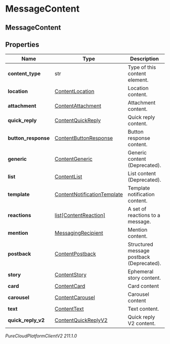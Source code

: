 # MessageContent

## MessageContent

## Properties

|Name | Type | Description | Notes|
|------------ | ------------- | ------------- | -------------|
| **content_type** | str | Type of this content element. | |
| **location** | [ContentLocation](ContentLocation) | Location content. | [optional] |
| **attachment** | [ContentAttachment](ContentAttachment) | Attachment content. | [optional] |
| **quick_reply** | [ContentQuickReply](ContentQuickReply) | Quick reply content. | [optional] |
| **button_response** | [ContentButtonResponse](ContentButtonResponse) | Button response content. | [optional] |
| **generic** | [ContentGeneric](ContentGeneric) | Generic content (Deprecated). | [optional] |
| **list** | [ContentList](ContentList) | List content (Deprecated). | [optional] |
| **template** | [ContentNotificationTemplate](ContentNotificationTemplate) | Template notification content. | [optional] |
| **reactions** | [list[ContentReaction]](ContentReaction) | A set of reactions to a message. | [optional] |
| **mention** | [MessagingRecipient](MessagingRecipient) | Mention content. | [optional] |
| **postback** | [ContentPostback](ContentPostback) | Structured message postback (Deprecated). | [optional] |
| **story** | [ContentStory](ContentStory) | Ephemeral story content. | [optional] |
| **card** | [ContentCard](ContentCard) | Card content | [optional] |
| **carousel** | [ContentCarousel](ContentCarousel) | Carousel content | [optional] |
| **text** | [ContentText](ContentText) | Text content. | [optional] |
| **quick_reply_v2** | [ContentQuickReplyV2](ContentQuickReplyV2) | Quick reply V2 content. | [optional] |



_PureCloudPlatformClientV2 211.1.0_
